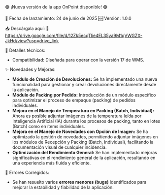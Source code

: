 🟢 ¡Nueva versión de la app OnPoint disponible! 🟢

📅 Fecha de lanzamiento: 24 de junio de 2025
🆕 Versión: 1.0.0

📥 Descárgala aquí:
🔗 https://drive.google.com/file/d/12Zk5ecqTlie4EL35ya9M1qVWGZX-JkHd/view?usp=drive_link

📲 Detalles técnicos:
* Compatibilidad: Diseñada para operar con la versión 17 de WMS.

✨ Novedades y Mejoras:
* **Módulo de Creación de Devoluciones:** Se ha implementado una nueva funcionalidad para gestionar y crear devoluciones directamente desde la aplicación.
* **Módulo de Packing por Pedido:** Introducción de un módulo específico para optimizar el proceso de empaque (packing) de pedidos individuales.
* **Mejora en el Manejo de Temperatura en Packing (Batch, Individual):** Ahora es posible adjuntar imágenes de la temperatura leída por Inteligencia Artificial (IA) durante los procesos de packing, tanto en lotes (Batch) como en ítems individuales.
* **Mejora en el Manejo de Novedades con Opción de Imagen:** Se ha optimizado la gestión de novedades, permitiendo adjuntar imágenes en los módulos de Recepción y Packing (Batch, Individual), facilitando la documentación visual de cualquier incidencia.
* **Optimización del Rendimiento General:** Se han implementado mejoras significativas en el rendimiento general de la aplicación, resultando en una experiencia más fluida y eficiente.

🐞 Errores Corregidos:
* Se han resuelto varios **errores menores (bugs)** identificados para mejorar la estabilidad y fiabilidad de la aplicación.
